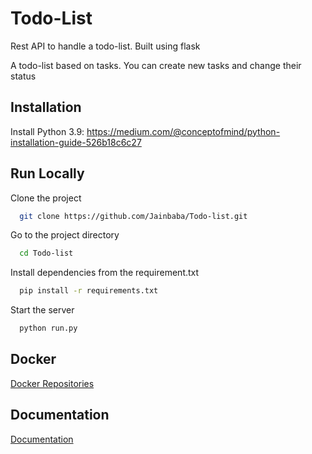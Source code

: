 
# Todo-List

Rest API to handle a todo-list. Built using flask

A todo-list based on tasks.
You can create new tasks and change their status
## Installation

Install Python 3.9: https://medium.com/@conceptofmind/python-installation-guide-526b18c6c27



## Run Locally

Clone the project

```bash
  git clone https://github.com/Jainbaba/Todo-list.git
```

Go to the project directory

```bash
  cd Todo-list
```

Install dependencies from the requirement.txt

```bash
  pip install -r requirements.txt
```

Start the server

```bash
  python run.py
```

## Docker
[Docker Repositories](https://hub.docker.com/repository/docker/jainbaba/todolist-api/general)

## Documentation

[Documentation](https://documenter.getpostman.com/view/14498526/2s93CExcC6)

